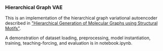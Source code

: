 ### Hierarchical Graph VAE

This is an implementation of the hierarchical graph variational autoencoder described in ["Hierarchical Generation of Molecular Graphs using Structural Motifs"](https://arxiv.org/pdf/2002.03230.pdf).

A demonstration of dataset loading, preprocessing, model instantiation, training, teaching-forcing, and evaluation is in notebook.ipynb.
